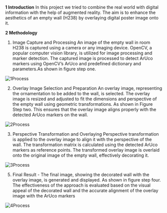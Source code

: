 **1 Introduction**
In this project we tried to combine the real world with digital information with the help of augmented reality. The aim is to enhance the aesthetics of an empty wall (H238) by overlaying digital poster image onto it.


**2 Methodology**


1. Image Capture and Processing
An image of the empty wall in room H238 is captured using a camera or any imaging device. OpenCV, a popular computer vision library, is utilized for image processing and marker detection. The captured image is processed to detect ArUco markers using OpenCV’s ArUco and predefined dictionary and parameters.As shown in figure step one.


![1Process](https://github.com/Avanindra26/Augmented-Reality-Mixing-reality-with-digital-information/assets/30585056/dddb2201-f43d-4f73-b072-12465af81aaf)

2. Overlay Image Selection and Preparation
An overlay image, representing the ornamentation to be added to the wall, is selected. The overlay image is resized and adjusted to fit the dimensions and perspective of the empty wall using geometric transformations. As shown in Figure Step two. This ensures that the overlay image aligns properly with the detected ArUco markers on the wall.

![2Process](https://github.com/Avanindra26/Augmented-Reality-Mixing-reality-with-digital-information/assets/30585056/ca7bc2dd-887e-412b-8dc9-b5d287ab98a1)

3. Perspective Transformation and Overlaying
Perspective transformation is applied to the overlay image to align it with the perspective of the wall. The transformation matrix is calculated using the detected ArUco markers
as reference points. The transformed overlay image is overlaid onto the original image of the empty wall, effectively decorating it.


![3Process](https://github.com/Avanindra26/Augmented-Reality-Mixing-reality-with-digital-information/assets/30585056/4856f0b6-75bc-4730-bb2a-dda57402aa93)

5. Final Result - The final image, showing the decorated wall with the overlay image, is generated and displayed. As shown in figure step four. The effectiveness of the approach is evaluated based on the visual appeal of the decorated wall and the accurate alignment of the overlay image with the ArUco markers


![4Process](https://github.com/Avanindra26/Augmented-Reality-Mixing-reality-with-digital-information/assets/30585056/464cf31c-13b7-432f-8200-0480267098f0)


